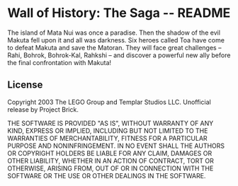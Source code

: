 # Wall of History: The Saga -- README

The island of Mata Nui was once a paradise. Then the shadow of the evil Makuta fell upon it and all was darkness. Six heroes called Toa have come to defeat Makuta and save the Matoran. They will face great challenges – Rahi, Bohrok, Bohrok-Kal, Rahkshi – and discover a powerful new ally before the final confrontation with Makuta!


## License

Copyright 2003 The LEGO Group and Templar Studios LLC. Unofficial release by Project Brick.

THE SOFTWARE IS PROVIDED "AS IS", WITHOUT WARRANTY OF ANY KIND, EXPRESS OR IMPLIED, INCLUDING BUT NOT LIMITED TO THE WARRANTIES OF MERCHANTABILITY, FITNESS FOR A PARTICULAR PURPOSE AND NONINFRINGEMENT. IN NO EVENT SHALL THE AUTHORS OR COPYRIGHT HOLDERS BE LIABLE FOR ANY CLAIM, DAMAGES OR OTHER LIABILITY, WHETHER IN AN ACTION OF CONTRACT, TORT OR OTHERWISE, ARISING FROM, OUT OF OR IN CONNECTION WITH THE SOFTWARE OR THE USE OR OTHER DEALINGS IN THE SOFTWARE.

